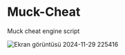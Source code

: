 # Muck-Cheat
Muck cheat engine script

![Ekran görüntüsü 2024-11-29 225416](https://github.com/user-attachments/assets/e2287910-7bd7-483c-ba65-cf0e1d0845d1)
